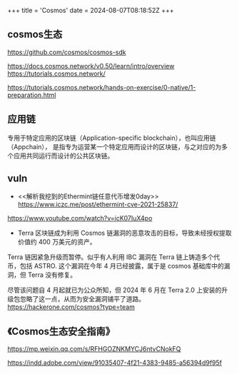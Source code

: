 +++
title = 'Cosmos'
date = 2024-08-07T08:18:52Z
+++


## cosmos生态

https://github.com/cosmos/cosmos-sdk

https://docs.cosmos.network/v0.50/learn/intro/overview
https://tutorials.cosmos.network/


https://tutorials.cosmos.network/hands-on-exercise/0-native/1-preparation.html

## 应用链

专用于特定应用的区块链（Application-specific blockchain），也叫应用链（Appchain），
是指专为运营某一个特定应用而设计的区块链，与之对应的为多个应用共同运行而设计的公共区块链。


## vuln

- <<解析我挖到的Ethermint链任意代币增发0day>>
https://www.iczc.me/post/ethermint-cve-2021-25837/

https://www.youtube.com/watch?v=icK07IuX4po


- Terra 区块链成为利用 Cosmos 链漏洞的恶意攻击的目标，导致未经授权提取价值约 400 万美元的资产。

Terra 链因紧急升级而暂停。似乎有人利用 IBC 漏洞在 Terra 链上铸造多个代币，包括 ASTRO.
这个漏洞在今年 4 月已经披露，属于是 cosmos 基础库中的漏洞，但 Terra 没有修复。

尽管该问题自 4 月起就已为公众所知，但 2024 年 6 月在 Terra 2.0 上安装的升级包忽略了这一点，从而为安全漏洞铺平了道路。
https://hackerone.com/cosmos?type=team


## 《Cosmos生态安全指南》

https://mp.weixin.qq.com/s/RFHGOZNKMYCJ6ntvCNokFQ

https://indd.adobe.com/view/91035407-4f21-4383-9485-a56394d9f95f
